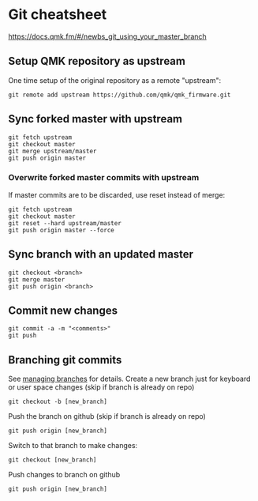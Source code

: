 # Git cheatsheet
https://docs.qmk.fm/#/newbs_git_using_your_master_branch

## Setup QMK repository as upstream
One time setup of the original repository as a remote "upstream":
```
git remote add upstream https://github.com/qmk/qmk_firmware.git
```

## Sync forked master with upstream
```
git fetch upstream
git checkout master
git merge upstream/master
git push origin master
```
### Overwrite forked master commits with upstream
If master commits are to be discarded, use reset instead of merge:
```
git fetch upstream
git checkout master
git reset --hard upstream/master
git push origin master --force
```
## Sync branch with an updated master
```
git checkout <branch>
git merge master
git push origin <branch>
```

## Commit new changes
```
git commit -a -m "<comments>"
git push
```

## Branching git commits
See [managing branches](https://github.com/Kunena/Kunena-Forum/wiki/Create-a-new-branch-with-git-and-manage-branches) for details.
Create a new branch just for keyboard or user space changes (skip if branch is already on repo)
```
git checkout -b [new_branch]
```
Push the branch on github (skip if branch is already on repo)
```
git push origin [new_branch]
```
Switch to that branch to make changes:
```
git checkout [new_branch]
```
Push changes to branch on github
```
git push origin [new_branch]
```
